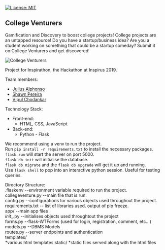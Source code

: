 [![License: MIT](https://img.shields.io/badge/License-MIT-yellow.svg)](https://opensource.org/licenses/MIT)

## College Venturers
Gamification and Discovery to boost college projects!
College projects are an untapped resource! Do you have a startup/business idea? Are you a student working on something that could be a startup someday? Submit it on College Venturers and get discovered!

![College Venturers](https://user-images.githubusercontent.com/43012143/65302449-d8c7de80-db98-11e9-8775-f120d871bd04.jpeg)

Project for Inspirathon, the Hackathon at Inspirus 2019.

Team members:

- [Julius Alphonso](https://github.com/JadeMaveric)
- [Shawn Pereira](https://github.com/recurshawn)
- [Vipul Chodankar](https://github.com/vipulchodankar)

Technology Stack:

- Front-end:
  - HTML, CSS, JavaScript
- Back-end:
  - Python - Flask

We recommend using a venv to run the project.  
Run ```pip install -r requirements.txt``` to install the necessary packages.  
```flask run``` will start the server on port 5000.  
```flask db init``` will initialise the database.  
```flask db migrate``` and the ```flask db upgrade``` will get it up and running.  
Use ```flask shell``` to pop into an interactive python session. Useful for testing queries.  

Directory Structure:  
.flaskenv --environment variable required to run the project.  
collegeventure.py --main file that is run.  
config.py --configurations for various objects used throughout the project.  
requirements.txt -- list of libraries used. output of pip freeze.  
app/ --main app files  
    _init__.py --initialises objects used throughtout the project  
    forms.py --flask-WTForms (used for login, registration, comment, etc...)  
    models.py --DBMS Models  
    routes.py --server endpoints and authentication  
    templates/  
        *various html templates
    static/
    *static files served along with the html files
